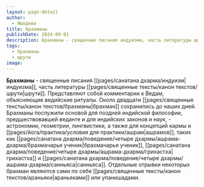 ```yaml
---
layout: page-detail
author:
  - Яшодеви
title: брахманы
publishDate: 2024-09-01
description: Брахманы - священные писания индуизма, часть литературы шрути. Представляют собой комментарии к Ведам, объясняющие ведийские ритуалы.
tags:
  - брахманы
  - шрути
image:
---
```

**Брахманы** - священные писания [[pages/санатана дхарма/индуизм|индуизма]], часть литературы [[pages/священные тексты/канон текстов/шрути|шрути]]. Представляют собой комментарии к Ведам, объясняющие ведийские ритуалы. Около двадцати [[pages/священные тексты/канон текстов/брахманы|брахман]] сохранились до наших дней. Брахманы послужили основой для поздней индийской философии, предшествовавшей веданте и для индийских законов и наук, - астрономии, геометрии, лингвистики, а также для концепций кармы и [[pages/йога/практика/условия для практики/ашрам|ашрамов]], таких как [[pages/санатана дхарма/поведение/четыре дхармы/ашрама-дхарма/брахмачарья ученик|брахмачарья ученик]], [[pages/санатана дхарма/поведение/четыре дхармы/ашрама-дхарма/грихастха|грихастха]] и [[pages/санатана дхарма/поведение/четыре дхармы/ашрама-дхарма/санньяса|санньяса]]. Отдельные отрывки некоторых брахман являются сами по себе [[pages/священные тексты/канон текстов/араньяки|араньяками]]  или упанишадами.

